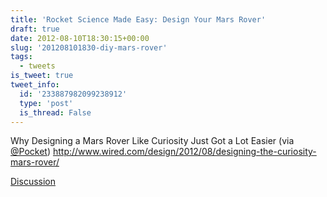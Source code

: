 ```yaml
---
title: 'Rocket Science Made Easy: Design Your Mars Rover'
draft: true
date: 2012-08-10T18:30:15+00:00
slug: '201208101830-diy-mars-rover'
tags:
  - tweets
is_tweet: true
tweet_info:
  id: '233887982099238912'
  type: 'post'
  is_thread: False
---
```




Why Designing a Mars Rover Like Curiosity Just Got a Lot Easier (via [@Pocket](https://x.com/Pocket)) <http://www.wired.com/design/2012/08/designing-the-curiosity-mars-rover/>

[Discussion](https://x.com/sytelus/status/233887982099238912)
